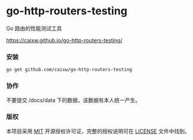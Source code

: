 go-http-routers-testing
======

Go 路由的性能测试工具

https://caixw.github.io/go-http-routers-testing/



### 安装

```shell
go get github.com/caixw/go-http-routers-testing
```



### 协作

不要提交 /docs/data 下的数据，该数据有本人统一产生。



### 版权

本项目采用 [MIT](https://opensource.org/licenses/MIT) 开源授权许可证，完整的授权说明可在 [LICENSE](LICENSE) 文件中找到。
